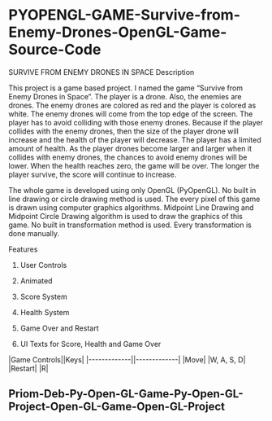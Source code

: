 # PYOPENGL-GAME-Survive-from-Enemy-Drones-OpenGL-Game-Source-Code
SURVIVE FROM ENEMY DRONES IN SPACE
Description

This project is a game based project. I named the game “Survive from Enemy Drones in Space”. The player is a drone. Also, the enemies are drones. The enemy drones are colored as red and the player is colored as white. The enemy drones will come from the top edge of the screen. The player has to avoid colliding with those enemy drones. Because if the player collides with the enemy drones, then the size of the player drone will increase and the health of the player will decrease. The player has a limited amount of health. As the player drones become larger and larger when it collides with enemy drones, the chances to avoid enemy drones will be lower. When the health reaches zero, the game will be over. The longer the player survive, the score will continue to increase.



The whole game is developed using only OpenGL (PyOpenGL). No built in line drawing or circle drawing method is used. The every pixel of this game is drawn using computer graphics algorithms. Midpoint Line Drawing and Midpoint Circle Drawing algorithm is used to draw the graphics of this game. No built in transformation method is used. Every transformation is done manually.


Features

1. User Controls

2. Animated

3. Score System

4. Health System

5. Game Over and Restart

6. UI Texts for Score, Health and Game Over


|Game Controls||Keys|
|-------------||-------------|
|Move| |W, A, S, D|
|Restart| |R|



## Priom-Deb-Py-Open-GL-Game-Py-Open-GL-Project-Open-GL-Game-Open-GL-Project
